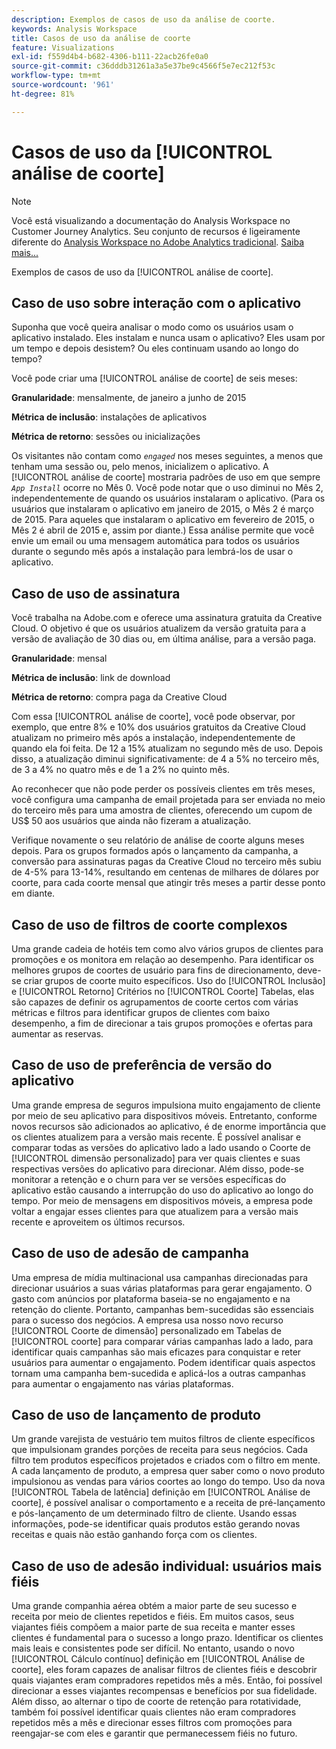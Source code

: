 ```yaml
---
description: Exemplos de casos de uso da análise de coorte.
keywords: Analysis Workspace
title: Casos de uso da análise de coorte
feature: Visualizations
exl-id: f559d4b4-b682-4306-b111-22acb26fe0a0
source-git-commit: c36dddb31261a3a5e37be9c4566f5e7ec212f53c
workflow-type: tm+mt
source-wordcount: '961'
ht-degree: 81%

---
```


# Casos de uso da [!UICONTROL análise de coorte]

>[!NOTE]
>
>Você está visualizando a documentação do Analysis Workspace no Customer Journey Analytics. Seu conjunto de recursos é ligeiramente diferente do [Analysis Workspace no Adobe Analytics tradicional](https://experienceleague.adobe.com/docs/analytics/analyze/analysis-workspace/home.html?lang=pt-BR). [Saiba mais...](/help/getting-started/cja-aa.md)

Exemplos de casos de uso da [!UICONTROL análise de coorte].

## Caso de uso sobre interação com o aplicativo

Suponha que você queira analisar o modo como os usuários usam o aplicativo instalado. Eles instalam e nunca usam o aplicativo? Eles usam por um tempo e depois desistem? Ou eles continuam usando ao longo do tempo?

Você pode criar uma [!UICONTROL análise de coorte] de seis meses:

**Granularidade**: mensalmente, de janeiro a junho de 2015

**Métrica de inclusão**: instalações de aplicativos

**Métrica de retorno**: sessões ou inicializações

Os visitantes não contam como *`engaged`* nos meses seguintes, a menos que tenham uma sessão ou, pelo menos, inicializem o aplicativo. A [!UICONTROL análise de coorte] mostraria padrões de uso em que sempre *`App Install`* ocorre no Mês 0. Você pode notar que o uso diminui no Mês 2, independentemente de quando os usuários instalaram o aplicativo. (Para os usuários que instalaram o aplicativo em janeiro de 2015, o Mês 2 é março de 2015. Para aqueles que instalaram o aplicativo em fevereiro de 2015, o Mês 2 é abril de 2015 e, assim por diante.) Essa análise permite que você envie um email ou uma mensagem automática para todos os usuários durante o segundo mês após a instalação para lembrá-los de usar o aplicativo.

## Caso de uso de assinatura

Você trabalha na Adobe.com e oferece uma assinatura gratuita da Creative Cloud. O objetivo é que os usuários atualizem da versão gratuita para a versão de avaliação de 30 dias ou, em última análise, para a versão paga.

**Granularidade**: mensal

**Métrica de inclusão**: link de download

**Métrica de retorno**: compra paga da Creative Cloud

Com essa [!UICONTROL análise de coorte], você pode observar, por exemplo, que entre 8% e 10% dos usuários gratuitos da Creative Cloud atualizam no primeiro mês após a instalação, independentemente de quando ela foi feita. De 12 a 15% atualizam no segundo mês de uso. Depois disso, a atualização diminui significativamente: de 4 a 5% no terceiro mês, de 3 a 4% no quatro mês e de 1 a 2% no quinto mês.

Ao reconhecer que não pode perder os possíveis clientes em três meses, você configura uma campanha de email projetada para ser enviada no meio do terceiro mês para uma amostra de clientes, oferecendo um cupom de US$ 50 aos usuários que ainda não fizeram a atualização.

Verifique novamente o seu relatório de análise de coorte alguns meses depois. Para os grupos formados após o lançamento da campanha, a conversão para assinaturas pagas da Creative Cloud no terceiro mês subiu de 4-5% para 13-14%, resultando em centenas de milhares de dólares por coorte, para cada coorte mensal que atingir três meses a partir desse ponto em diante.

## Caso de uso de filtros de coorte complexos

Uma grande cadeia de hotéis tem como alvo vários grupos de clientes para promoções e os monitora em relação ao desempenho. Para identificar os melhores grupos de coortes de usuário para fins de direcionamento, deve-se criar grupos de coorte muito específicos. Uso do [!UICONTROL Inclusão] e [!UICONTROL Retorno] Critérios no [!UICONTROL Coorte] Tabelas, elas são capazes de definir os agrupamentos de coorte certos com várias métricas e filtros para identificar grupos de clientes com baixo desempenho, a fim de direcionar a tais grupos promoções e ofertas para aumentar as reservas.

## Caso de uso de preferência de versão do aplicativo

Uma grande empresa de seguros impulsiona muito engajamento de cliente por meio de seu aplicativo para dispositivos móveis. Entretanto, conforme novos recursos são adicionados ao aplicativo, é de enorme importância que os clientes atualizem para a versão mais recente. É possível analisar e comparar todas as versões do aplicativo lado a lado usando o Coorte de [!UICONTROL dimensão personalizado] para ver quais clientes e suas respectivas versões do aplicativo para direcionar. Além disso, pode-se monitorar a retenção e o churn para ver se versões específicas do aplicativo estão causando a interrupção do uso do aplicativo ao longo do tempo. Por meio de mensagens em dispositivos móveis, a empresa pode voltar a engajar esses clientes para que atualizem para a versão mais recente e aproveitem os últimos recursos.

## Caso de uso de adesão de campanha

Uma empresa de mídia multinacional usa campanhas direcionadas para direcionar usuários a suas várias plataformas para gerar engajamento. O gasto com anúncios por plataforma baseia-se no engajamento e na retenção do cliente. Portanto, campanhas bem-sucedidas são essenciais para o sucesso dos negócios. A empresa usa nosso novo recurso [!UICONTROL Coorte de dimensão] personalizado em Tabelas de [!UICONTROL coorte] para comparar várias campanhas lado a lado, para identificar quais campanhas são mais eficazes para conquistar e reter usuários para aumentar o engajamento. Podem identificar quais aspectos tornam uma campanha bem-sucedida e aplicá-los a outras campanhas para aumentar o engajamento nas várias plataformas.

## Caso de uso de lançamento de produto

Um grande varejista de vestuário tem muitos filtros de cliente específicos que impulsionam grandes porções de receita para seus negócios. Cada filtro tem produtos específicos projetados e criados com o filtro em mente. A cada lançamento de produto, a empresa quer saber como o novo produto impulsionou as vendas para vários coortes ao longo do tempo. Uso da nova [!UICONTROL Tabela de latência] definição em [!UICONTROL Análise de coorte], é possível analisar o comportamento e a receita de pré-lançamento e pós-lançamento de um determinado filtro de cliente. Usando essas informações, pode-se identificar quais produtos estão gerando novas receitas e quais não estão ganhando força com os clientes.

## Caso de uso de adesão individual: usuários mais fiéis

Uma grande companhia aérea obtém a maior parte de seu sucesso e receita por meio de clientes repetidos e fiéis. Em muitos casos, seus viajantes fiéis compõem a maior parte de sua receita e manter esses clientes é fundamental para o sucesso a longo prazo. Identificar os clientes mais leais e consistentes pode ser difícil. No entanto, usando o novo [!UICONTROL Cálculo contínuo] definição em [!UICONTROL Análise de coorte], eles foram capazes de analisar filtros de clientes fiéis e descobrir quais viajantes eram compradores repetidos mês a mês. Então, foi possível direcionar a esses viajantes recompensas e benefícios por sua fidelidade. Além disso, ao alternar o tipo de coorte de retenção para rotatividade, também foi possível identificar quais clientes não eram compradores repetidos mês a mês e direcionar esses filtros com promoções para reengajar-se com eles e garantir que permanecessem fiéis no futuro.
